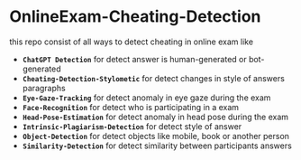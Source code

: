 # OnlineExam-Cheating-Detection

this repo consist of all ways to detect cheating in online exam like
- **`ChatGPT Detection`** for detect answer is human-generated or bot-generated
- **`Cheating-Detection-Stylometic`** for detect changes in style of answers paragraphs
- **`Eye-Gaze-Tracking`** for detect anomaly in eye gaze during the exam
- **`Face-Recognition`** for detect who is participating in a exam
- **`Head-Pose-Estimation`** for detect anomaly in head pose during the exam
- **`Intrinsic-Plagiarism-Detection`** for detect style of answer
- **`Object-Detection`** for detect objects like mobile, book or another person
- **`Similarity-Detection`** for detect similarity between participants answers
